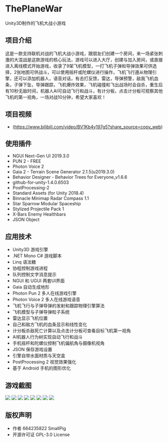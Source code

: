 # ThePlaneWar
Unity3D制作的飞机大战小游戏

## 项目介绍
这是一款支持联机对战的飞机大战小游戏，跟朋友们创建一个房间，来一场紧张刺激的大混战是这款游戏的核心玩法，游戏可以进入大厅，创建与加入房间，或直接进入离线模式开始游戏，收录了9架飞机模型，一打飞机子弹和导弹效果可供选择，2张地图可供战斗，可以使用摇杆或陀螺仪进行操作，飞机飞行遵从物理引擎，还可以添加机器人，语音对话，有击打反馈，雷达，导弹预警，敌我飞机血条，子弹下坠，导弹跟踪，飞机爆炸效果，飞机碰撞和飞出战场时会自杀，重生后有10秒无敌时间，机器人AI可自动飞行和战斗，有计分板，点击计分板可观察其他飞机的第一视角，一场对战10分钟，希望大家喜欢！

## 项目视频
* (https://www.bilibili.com/video/BV1Kb4y197g5?share_source=copy_web)

## 使用插件
* NGUI Next-Gen UI 2019.3.0
* PUN 2 - FREE
* Photon Voice 2
* Gaia 2 - Terrain Scene Generator 2.1.5(u2019.3.0)
* Behavior Designer - Behavior Trees for Everyone_v1.6.6
* github-for-unity-1.4.0.6503
* PostProcessing-2
* Standard Assets (for Unity 2018.4)
* Binnacle Minimap Radar Compass 1.1
* Star Sparrow Modular Spaceship
* Stylized Projectile Pack 1
* X-Bars Enemy Healthbars
* JSON Object

## 应用技术
* Unity3D 游戏引擎
* .NET Mono C# 游戏脚本
* Linq 语法糖
* 协程控制游戏进程
* 队列控制文字消息提示
* NGUI 和 UGUI 两套UI界面
* Gaia 自动生成地形
* Photon Pun 2 多人在线游戏引擎
* Photon Voice 2 多人在线游戏语音
* 飞机飞行与子弹导弹的发射和跟踪物理引擎算法
* 飞机模型与子弹导弹粒子系统
* 雷达显示飞机位置
* 自己和敌方飞机的血条显示和线性变化
* 计分板杀敌死亡计算以及点击计分板可查看目标飞机第一视角
* AI机器人行为树实现自动飞行和战斗
* 手机摇杆和陀螺仪控制飞机偏航角与摄像机视角
* JSON 保存游戏设置
* 引擎自带水面材质与天空盒
* PostProcessing 2 视觉效果强化
* 基于 Android 手机的图形优化

## 游戏截图
<img src="https://github.com/664235822/ThePlaneWar/raw/master/img/psc.jpeg" />
<img src="https://github.com/664235822/ThePlaneWar/raw/master/img/psc (1).jpeg" />
<img src="https://github.com/664235822/ThePlaneWar/raw/master/img/psc (2).jpeg" />
<img src="https://github.com/664235822/ThePlaneWar/raw/master/img/psc (3).jpeg" />
<img src="https://github.com/664235822/ThePlaneWar/raw/master/img/psc (4).jpeg" />
<img src="https://github.com/664235822/ThePlaneWar/raw/master/img/psc (5).jpeg" />
<img src="https://github.com/664235822/ThePlaneWar/raw/master/img/psc (6).jpeg" />
<img src="https://github.com/664235822/ThePlaneWar/raw/master/img/psc (7).jpeg" />

## 版权声明
* 作者 664235822 SmallPig
* 开源许可证 GPL-3.0 License
